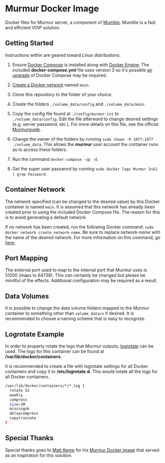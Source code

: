 # Murmur Docker Image

Docker files for Murmur server, a component of [Mumble](https://wiki.mumble.info/wiki/Main_Page). Mumble is a fast and efficient VOIP solution.

## Getting Started

Instructions within are geared toward Linux distributions.

1. Ensure [Docker Compose](https://docs.docker.com/compose/) is installed along with [Docker Engine](https://docs.docker.com/engine/installation/). The included **docker-compose.yml** file uses version 3 so it's possible [an upgrade](https://docs.docker.com/compose/install/#upgrading) of Docker Compose may be required.

2. [Create a Docker network](./README.md#container-network) named `main`.

3. Clone this repository to the folder of your choice.

4. Create the folders `./volume_data/config` and `./volume_data/main`.

5. Copy the config file found at `./config/murmur.ini` to `./volume_data/config`. Edit the file afterward to change desired settings (e.g. server password, etc.). For more details on this file, see the official [Murmurguide](https://wiki.mumble.info/wiki/Murmurguide#Configuring_ini_File).

6. Change the owner of the folders by running `sudo chown -R 1077:1077 ./volume_data`. This allows the **murmur** user account the container runs as to access these folders.

7. Run the command `docker-compose -up -d`.

8. Get the super user password by running `sudo docker logs Murmur 2>&1 | grep Password`.

## Container Network

The network specified (can be changed to the desired value) by this Docker container is named `main`. It is assumed that this network has already been created prior to using the included Docker Compose file. The reason for this is to avoid generating a default network.

If no network has been created, run the following Docker command: `sudo docker network create network-name`. Be sure to replace *network-name* with the name of the desired network. For more information on this command, go [here](https://docs.docker.com/engine/reference/commandline/network_create/).

## Port Mapping

The external port used to map to the internal port that Murmur uses is 51200 (maps to 64738). This can certainly be changed but please be mindful of the effects. Additional configuration may be required as a result.

## Data Volumes

It is possible to change the data volume folders mapped to the Murmur container to something other than `volume_data/x` if desired. It is recommended to choose a naming scheme that is easy to recognize.

## Logrotate Example

In order to properly rotate the logs that Murmur outputs, [logrotate](https://support.rackspace.com/how-to/understanding-logrotate-utility/) can be used. The logs for this container can be found at **/var/lib/docker/containers**.

It is recommended to create a file with logrotate settings for all Docker containers and copy it to **/etc/logrotate.d**. This would rotate all the logs for all Docker containers.

```bash
/var/lib/docker/containers/*/*.log {
  rotate 52
  weekly
  compress
  size=1M
  missingok
  delaycompress
  copytruncate
}
```

## Special Thanks

Special thanks goes to [Matt Kemp](https://github.com/mattikus) for his [Murmur Docker image](https://github.com/mattikus/docker-murmur) that served as an inspiration for this solution.

